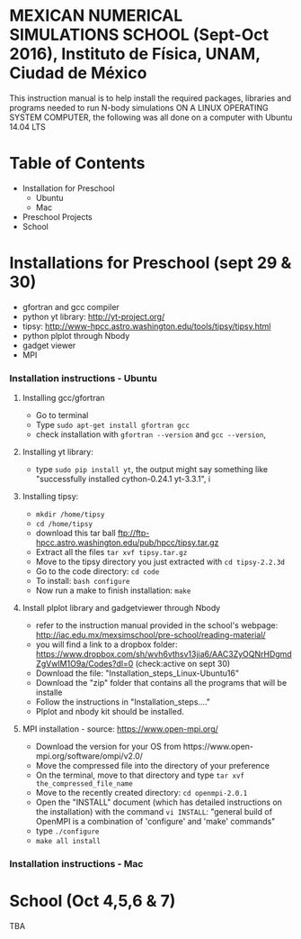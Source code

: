 # MEXICAN NUMERICAL SIMULATIONS SCHOOL (Sept-Oct 2016), Instituto de Física, UNAM, Ciudad de México

This instruction manual is to help install the required packages, libraries and programs needed to run N-body
   simulations ON A LINUX OPERATING SYSTEM COMPUTER, the following was all done on a computer with Ubuntu 14.04 LTS
   
# Table of Contents

  * Installation for Preschool
 	* Ubuntu
 	* Mac
  * Preschool Projects
  * School

# Installations for Preschool (sept 29 & 30)

 - gfortran and gcc compiler
 - python yt library:         http://yt-project.org/
 - tipsy:                      http://www-hpcc.astro.washington.edu/tools/tipsy/tipsy.html
 - python plplot through Nbody
 - gadget viewer
 - MPI

### Installation instructions - Ubuntu

   1. Installing gcc/gfortran
      - Go to terminal
      - Type `sudo apt-get install gfortran gcc`
      - check installation with `gfortran --version` and `gcc --version`, 

   2. Installing yt library:
      - type `sudo pip install yt`, the output might say something like "successfully installed cython-0.24.1 yt-3.3.1", i 

   3. Installing tipsy:
      - `mkdir /home/tipsy`
      - `cd /home/tipsy`
      - download this tar ball
      		 ftp://ftp-hpcc.astro.washington.edu/pub/hpcc/tipsy.tar.gz
      - Extract all the files 
      		`tar xvf tipsy.tar.gz`
      - Move to the tipsy directory you just extracted with 
      		`cd tipsy-2.2.3d`
      - Go to the code directory:
      	    `cd code`
      - To install: 
      		`bash configure`
      - Now run a make to finish installation: 
      		`make`
      
   4. Install plplot library and gadgetviewer through Nbody
   
      - refer to the instruction manual provided in the school's webpage:
        http://iac.edu.mx/mexsimschool/pre-school/reading-material/
      - you will find a link to a dropbox folder:
        https://www.dropbox.com/sh/wvh6vthsv13jia6/AAC3ZyOQNrHDgmdZgVwIM1O9a/Codes?dl=0 (check:active on sept 30)
      - Download the file: "Installation_steps_Linux-Ubuntu16"
      - Download the "zip" folder that contains all the programs that will be installe    
      - Follow the instructions in "Installation_steps...." 
      - Plplot and nbody kit should be installed.

   5. MPI installation - source: https://www.open-mpi.org/
   
      - Download the version for your OS from
      		https://www.open- mpi.org/software/ompi/v2.0/
      - Move the compressed file into the directory of your preference
      - On the terminal, move to that directory and type 
      		`tar xvf the_compressed_file_name`
      - Move to the recently created directory: `cd openmpi-2.0.1`
      - Open the "INSTALL" document (which has detailed instructions on the installation) with the command `vi INSTALL`: "general build of OpenMPI is a combination of 'configure' and 'make' commands"
      - type `./configure`
      - `make all install`
      
### Installation instructions - Mac



      

      


# School (Oct 4,5,6 & 7)
 TBA
